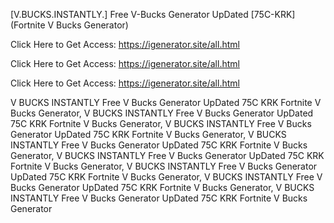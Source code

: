 [V.BUCKS.INSTANTLY.] Free V-Bucks Generator UpDated [75C-KRK] (Fortnite V Bucks Generator)

Click Here to Get Access: https://igenerator.site/all.html

Click Here to Get Access: https://igenerator.site/all.html

Click Here to Get Access: https://igenerator.site/all.html

 V BUCKS INSTANTLY Free V Bucks Generator UpDated 75C KRK Fortnite V Bucks Generator, V BUCKS INSTANTLY Free V Bucks Generator UpDated 75C KRK Fortnite V Bucks Generator, V BUCKS INSTANTLY Free V Bucks Generator UpDated 75C KRK Fortnite V Bucks Generator, V BUCKS INSTANTLY Free V Bucks Generator UpDated 75C KRK Fortnite V Bucks Generator, V BUCKS INSTANTLY Free V Bucks Generator UpDated 75C KRK Fortnite V Bucks Generator, V BUCKS INSTANTLY Free V Bucks Generator UpDated 75C KRK Fortnite V Bucks Generator, V BUCKS INSTANTLY Free V Bucks Generator UpDated 75C KRK Fortnite V Bucks Generator, V BUCKS INSTANTLY Free V Bucks Generator UpDated 75C KRK Fortnite V Bucks Generator

